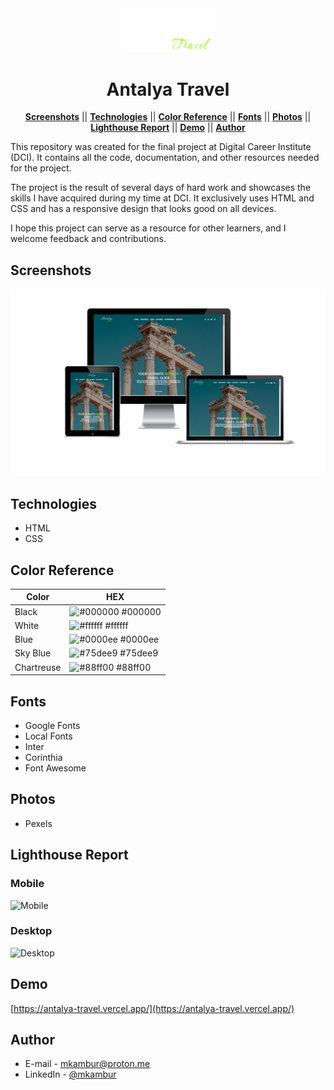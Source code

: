 <div align="center">
<img src ="./assets/img/logo.png" width="150px" alt="Antalya Travel">
</div>

<div align="center">

# Antalya Travel

</div>

<div align="center">
  
[**Screenshots**](#screenshots) || [**Technologies**](#technologies) || [**Color Reference**](#color-reference) || [**Fonts**](#fonts) || [**Photos**](#photos) || [**Lighthouse Report**](#lighthouse-report) || [**Demo**](#demo) || [**Author**](#author)

</div>

This repository was created for the final project at Digital Career Institute (DCI). It contains all the code, documentation, and other resources needed for the project.

The project is the result of several days of hard work and showcases the skills I have acquired during my time at DCI. It exclusively uses HTML and CSS and has a responsive design that looks good on all devices.

I hope this project can serve as a resource for other learners, and I welcome feedback and contributions.


## Screenshots
![Desktop version](./assets/img/responsive.png)


## Technologies
- HTML
- CSS

## Color Reference

| Color             | HEX         |
| ---------------- | --------------- |
| Black         | ![#000000](https://via.placeholder.com/10/000000?text=+) #000000 |
| White         | ![#ffffff](https://via.placeholder.com/10/ffffff?text=+) #ffffff |
| Blue         | ![#0000ee](https://via.placeholder.com/10/0000ee?text=+) #0000ee |
| Sky Blue      | ![#75dee9](https://via.placeholder.com/10/75dee9?text=+) #75dee9 |
| Chartreuse         | ![#88ff00](https://via.placeholder.com/10/88ff00?text=+) #88ff00 |


## Fonts
- Google Fonts
- Local Fonts
- Inter
- Corinthia
- Font Awesome

## Photos
- Pexels

## Lighthouse Report
### Mobile
![Mobile](https://i.imgur.com/bQv59ej.png)

### Desktop
![Desktop](https://i.imgur.com/2M5qiDE.png)

## Demo
[https://antalya-travel.vercel.app/](https://antalya-travel.vercel.app/)

## Author

- E-mail - [mkambur@proton.me](mkambur@proton.me)
- LinkedIn - [@mkambur](https://linkedin.com/in/mkambur)
